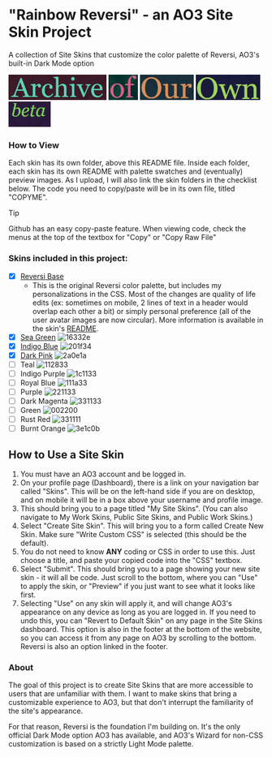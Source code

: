 # "Rainbow Reversi" - an AO3 Site Skin Project
A collection of Site Skins that customize the color palette of Reversi, AO3's built-in Dark Mode option

<img alt="ao3 header" height="50px" src="/images/1_pk.png"> <img alt="ao3 header" height="50px" src="/images/2_sg.png"> <img alt="ao3 header" height="50px" src="/images/3_tl.png"> <img alt="ao3 header" height="50px" src="/images/4_ib2.png"> <img alt="ao3 header" height="50px" src="/images/5_pr.png">

### How to View
Each skin has its own folder, above this README file. Inside each folder, each skin has its own README with palette swatches and (eventually) preview images. As I upload, I will also link the skin folders in the checklist below. The code you need to copy/paste will be in its own file, titled "COPYME".
> [!TIP]
> Github has an easy copy-paste feature. When viewing code, check the menus at the top of the textbox for "Copy" or "Copy Raw File"

### Skins included in this project:
- [x] [Reversi Base](https://github.com/izestforrest/Rainbow-Reversi-AO3-Site-Skins/tree/main/Reversi%20Base/README_og.md)
    - This is the original Reversi color palette, but includes my personalizations in the CSS. Most of the changes are quality of life edits (ex: sometimes on mobile, 2 lines of text in a header would overlap each other a bit) or simply personal preference (all of the user avatar images are now circular). More information is available in the skin's [README](https://github.com/izestforrest/Rainbow-Reversi-AO3-Site-Skins/tree/main/Reversi%20Base/README_og.md).
- [x] [Sea Green](https://github.com/izestforrest/Rainbow-Reversi-AO3-Site-Skins/tree/main/Sea%20Green/README_sg.md) ![16332e](https://readme-swatches.vercel.app/16332e?style=round)
- [x] [Indigo Blue](https://github.com/izestforrest/Rainbow-Reversi-AO3-Site-Skins/blob/main/Indigo%20Blue/README_ib.md) ![201f34](https://readme-swatches.vercel.app/201f34?style=round)
- [x] [Dark Pink](https://github.com/izestforrest/Rainbow-Reversi-AO3-Site-Skins/blob/main/Dark%20Pink/README_pk.md) ![2a0e1a](https://readme-swatches.vercel.app/2a0e1a?style=round)
- [ ] Teal ![112833](https://readme-swatches.vercel.app/112833?style=round)
- [ ] Indigo Purple ![1c1133](https://readme-swatches.vercel.app/1c1133?style=round)
- [ ] Royal Blue ![111a33](https://readme-swatches.vercel.app/111a33?style=round)
- [ ] Purple ![221133](https://readme-swatches.vercel.app/221133?style=round)
- [ ] Dark Magenta ![331133](https://readme-swatches.vercel.app/331133?style=round)
- [ ] Green ![002200](https://readme-swatches.vercel.app/002200?style=round)
- [ ] Rust Red ![331111](https://readme-swatches.vercel.app/331111?style=round)
- [ ] Burnt Orange ![3e1c0b](https://readme-swatches.vercel.app/3e1c0b?style=round)

## How to Use a Site Skin
1. You must have an AO3 account and be logged in.
2. On your profile page (Dashboard), there is a link on your navigation bar called "Skins". This will be on the left-hand side if you are on desktop, and on mobile it will be in a box above your username and profile image.
3. This should bring you to a page titled "My Site Skins". (You can also navigate to My Work Skins, Public Site Skins, and Public Work Skins.)
4. Select "Create Site Skin". This will bring you to a form called Create New Skin. Make sure "Write Custom CSS" is selected (this should be the default).
5. You do not need to know **ANY** coding or CSS in order to use this. Just choose a title, and paste your copied code into the "CSS" textbox.
6. Select "Submit". This should bring you to a page showing your new site skin - it will all be code. Just scroll to the bottom, where you can "Use" to apply the skin, or "Preview" if you just want to see what it looks like first.
7. Selecting "Use" on any skin will apply it, and will change AO3's appearance on any device as long as you are logged in. If you need to undo this, you can "Revert to Default Skin" on any page in the Site Skins dashboard. This option is also in the footer at the bottom of the website, so you can access it from any page on AO3 by scrolling to the bottom. Reversi is also an option linked in the footer.

### About
  The goal of this project is to create Site Skins that are more accessible to users that are unfamiliar with them. I want to make skins that bring a customizable experience to AO3, but that don't interrupt the familiarity of the site's appearance. </br>
  
  For that reason, Reversi is the foundation I'm building on. It's the only official Dark Mode option AO3 has available, and AO3's Wizard for non-CSS customization is based on a strictly Light Mode palette.
